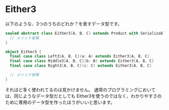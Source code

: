 # Either3

以下のような、3つのうちのどれか？を表すデータ型です。

```scala mdoc:silent
sealed abstract class Either3[A, B, C] extends Product with Serializable {
  // メソッド省略
}

object Either3 {
  final case class Left3[A, B, C](a: A) extends Either3[A, B, C]
  final case class Middle3[A, B, C](b: B) extends Either3[A, B, C]
  final case class Right3[A, B, C](c: C) extends Either3[A, B, C]

  // メソッド省略
}
```

それほど多く使われてるのは見かけません。
通常のプログラミングにおいては、同じようなデータ型だとしても
Either3を使うのではなく、わかりやすさのために専用のデータ型を作ったほうがいいと思います。
